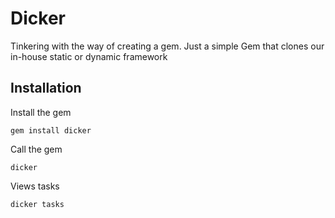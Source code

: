 # Dicker

Tinkering with the way of creating a gem. Just a simple Gem that clones our in-house static or dynamic framework

## Installation

Install the gem

    gem install dicker

Call the gem

    dicker
    
Views tasks

    dicker tasks
    
